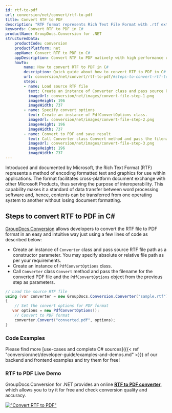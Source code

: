 ```yaml
---
id: rtf-to-pdf
url: conversion/net/convert/rtf-to-pdf
title: Convert RTF to PDF
description: "RTF format represents Rich Text File Format with .rtf extension. Learn how to convert RTF to PDF file programmatically in C# language using GroupDocs.Conversion for .NET library."
keywords: Convert RTF to PDF in C#
productName: GroupDocs.Conversion for .NET
structuredData:
    productCode: conversion
    productPlatform: net
    appName: Convert RTF to PDF in C#
    appDescription: Convert RTF to PDF natively with high performance using C# language and server side GroupDocs.Conversion for .NET APIs, without the use of any software like Microsoft or Open Office.
    howTo:
        name: How to convert RTF to PDF in C# 
        description: Quick guide about how to convert RTF to PDF in C# with high performance and accuracy.
        url: conversion/net/convert/rtf-to-pdf/#steps-to-convert-rtf-to-pdf-in-c
        steps:
        - name: Load source RTF file 
          text: Create an instance of Converter class and pass source RTF file path as a constructor parameter. You may specify absolute or relative file path as per your requirements. 
          imageUrl: conversion/net/images/convert-file-step-1.png
          imageHeight: 196
          imageWidth: 737
        - name: Specify convert options 
          text: Create an instance of PdfConvertOptions class.
          imageUrl: conversion/net/images/convert-file-step-2.png
          imageHeight: 196
          imageWidth: 737
        - name: Convert to PDF and save result 
          text: Call Converter class Convert method and pass the filename for the converted HTML file and the PdfConvertOptions object from the previous step as parameters.
          imageUrl: conversion/net/images/convert-file-step-3.png
          imageHeight: 196
          imageWidth: 737
---
```


Introduced and documented by Microsoft, the Rich Text Format (RTF) represents a method of encoding formatted text and graphics for use within applications. The format facilitates cross-platform document exchange with other Microsoft Products, thus serving the purpose of interoperability. This capability makes it a standard of data transfer between word processing software and, hence, contents can be transferred from one operating system to another without losing document formatting.

## Steps to convert RTF to PDF in C#

[GroupDocs.Conversion](https://products.groupdocs.com/conversion/net) allows developers to convert the RTF file to PDF format in an easy and intuitive way just using a few lines of code as described below:

* Create an instance of `Converter` class and pass source RTF file path as a constructor parameter. You may specify absolute or relative file path as per your requirements. 
* Create an instance of `PdfConvertOptions` class.
* Call `Converter` class `Convert` method and pass the filename for the converted PDF file and the `PdfConvertOptions` object from the previous step as parameters.

```csharp
// Load the source RTF file
using (var converter = new GroupDocs.Conversion.Converter("sample.rtf"))
{
    // Set the convert options for PDF format
   var options = new PdfConvertOptions();
    // Convert to PDF format
    converter.Convert("converted.pdf", options);
}
```

### Code Examples

Please find more [use-cases and complete C# sources]({{< ref "conversion/net/developer-guide/examples-and-demos.md" >}}) of our backend and frontend examples and try them for free!

### RTF to PDF Live Demo

GroupDocs.Conversion for .NET provides an online [**RTF to PDF converter**](https://products.groupdocs.app/conversion/rtf-to-pdf), which allows you to try it for free and check conversion quality and accuracy.

[!["Convert RTF to PDF"](conversion/net/images/convert-to-pdf/convert-rtf-to-pdf.png)](https://products.groupdocs.app/conversion/rtf-to-pdf)
